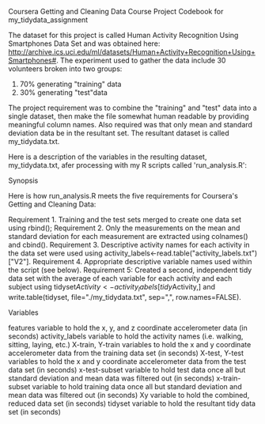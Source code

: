 Coursera Getting and Cleaning Data Course Project
Codebook for my_tidydata_assignment

The dataset for this project is called Human Activity Recognition Using Smartphones Data Set and was obtained here:  http://archive.ics.uci.edu/ml/datasets/Human+Activity+Recognition+Using+Smartphones#.  The experiment used to gather the data include 30 volunteers broken into two groups:
1. 70% generating "training" data
2. 30% generating "test"data

The project requirement was to combine the "training" and "test" data into a single dataset, then make the file somewhat human readable by providing meaningful column names.  Also required was that only mean and standard deviation data be in the resultant set.  The resultant dataset is called my_tidydata.txt.  

Here is a description of the variables in the resulting dataset, my_tidydata.txt, afer processing with my R scripts called 'run_analysis.R':

Synopsis

Here is how run_analysis.R meets the five requirements for Coursera's Getting and Cleaning Data:

Requirement 1. Training and the test sets merged to create one data set using rbind();
Requirement 2. Only the measurements on the mean and standard deviation for each measurement are extracted using colnames() and cbind(). 
Requirement 3. Descriptive activity names for each activity in the data set were used using activity_labels<-read.table("activity_labels.txt")["V2"].
Requirement 4. Appropriate descriptive variable names used within the script (see below). 
Requirement 5: Created a second, independent tidy data set with the average of each variable for each activity and each subject using tidyset$Activity<-activity_labels[tidy$Activity,] and write.table(tidyset, file="./my_tidydata.txt", sep=",", row.names=FALSE).

Variables

features			variable to hold the x, y, and z coordinate accelerometer data (in seconds)
activity_labels		variable to hold the activity names (i.e. walking, sitting, laying, etc.)
X-train, Y-train	variables to hold the x and y coordinate accelerometer data from the training data set (in seconds)
X-test, Y-test		variables to hold the x and y coordinate accelerometer data from the test data set (in seconds)
x-test-subset		variable to hold test data once all but standard deviation and mean data was filtered out (in seconds)
x-train-subset		variable to hold training data once all but standard deviation and mean data was filtered out (in seconds)
Xy					variable to hold the combined, reduced data set (in seconds)
tidyset				variable to hold the resultant tidy data set (in seconds)









